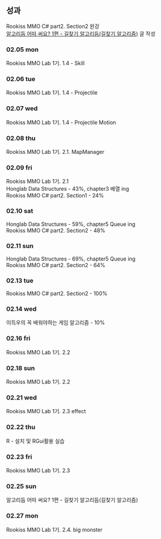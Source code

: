 ## 성과
Rookiss MMO C# part2. Section2 완강<br>
[알고리듬 어따 써요? 1편 - 길찾기 알고리듬(길찾기 알고리즘)](https://velog.io/@eugene-doobu/%EC%95%8C%EA%B3%A0%EB%A6%AC%EB%93%AC-%EC%96%B4%EB%94%B0-%EC%8D%A8%EC%9A%94-1%ED%8E%B8-%EA%B8%B8%EC%B0%BE%EA%B8%B0-%EC%95%8C%EA%B3%A0%EB%A6%AC%EB%93%AC%EA%B8%B8%EC%B0%BE%EA%B8%B0-%EC%95%8C%EA%B3%A0%EB%A6%AC%EC%A6%98) 글 작성

### 02.05 mon
Rookiss MMO Lab 1기. 1.4 - Skill

### 02.06 tue
Rookiss MMO Lab 1기. 1.4 - Projectile

### 02.07 wed
Rookiss MMO Lab 1기. 1.4 - Projectile Motion

### 02.08 thu
Rookiss MMO Lab 1기. 2.1. MapManager

### 02.09 fri
Rookiss MMO Lab 1기. 2.1<br>
Honglab Data Structures - 43%, chapter3 배열 ing<br>
Rookiss MMO C# part2. Section1 - 24%

### 02.10 sat
Honglab Data Structures - 59%, chapter5 Queue ing<br>
Rookiss MMO C# part2. Section2 - 48%

### 02.11 sun
Honglab Data Structures - 69%, chapter5 Queue ing<br>
Rookiss MMO C# part2. Section2 - 64%

### 02.13 tue
Rookiss MMO C# part2. Section2 - 100%

### 02.14 wed
이득우의 꼭 배워야하는 게임 알고리즘 - 10%

### 02.16 fri
Rookiss MMO Lab 1기. 2.2

### 02.18 sun
Rookiss MMO Lab 1기. 2.2

### 02.21 wed
Rookiss MMO Lab 1기. 2.3 effect

### 02.22 thu
R - 설치 및 RGui활용 실습<br>

### 02.23 fri
Rookiss MMO Lab 1기. 2.3

### 02.25 sun
알고리듬 어따 써요? 1편 - 길찾기 알고리듬(길찾기 알고리즘)

### 02.27 mon
Rookiss MMO Lab 1기. 2.4. big monster